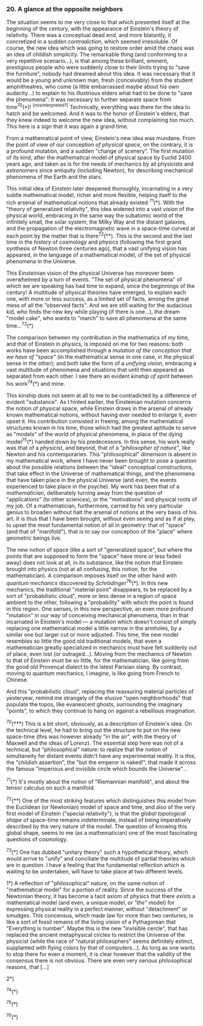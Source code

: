 ### 20. A glance at the opposite neighbors
The situation seems to me very close to that which presented itself at the beginning of the century, with the appearance of Einstein's theory of relativity. There was a conceptual dead end, and more blatantly, it concretized in a sudden _contradiction_, which seemed irresoluble. Of course, the new idea which was going to restore order amid the chaos was an idea of childish simplicity. The remarkable thing (and conforming to a very repetitive scenario...), is that among these brilliant, eminent, prestigious people who were suddenly close to their limits trying to "save the furniture", nobody had dreamed about this idea. It was necessary that it would be a young and unknown man, fresh (conceivably) from the student amphitheatres, who come (a little embarrassed maybe about his own audacity...) to explain to his illustrious elders what had to be done to "save the phenomena": it was necessary to further separate space from time<sup>70</sup>(&ast;)! <sup>[misinterpreted?]</sup> Technically, everything was there for the idea to hatch and be welcomed. And it was to the honor of Einstein's elders, that they knew indeed to welcome the new idea, without complaining too much. This here is a sign that it was again a grand time.

From a mathematical point of view, Einstein's new idea was mundane. From the point of view of our conception _of physical space_, on the contrary, it is a profound mutation, and a sudden "change of scenery". The first mutation of its kind, after the mathematical model of physical space by Euclid 2400 years ago, and taken as is for the needs of mechanics by all physicists and astronomers since antiquity (including Newton), for describing mechanical phenomena of the Earth and the stars.

This initial idea of Einstein later deepened thoroughly, incarnating in a very subtle mathematical model, richer and more flexible, helping itself to the rich arsenal of mathematical notions that already existed <sup>71</sup>(&ast;). With the "theory of generalized relativity", this idea widened into a vast _vision_ of the physical world, embracing in the same way the subatomic world of the infinitely small, the solar system, the Milky Way and the distant galaxies, and the propagation of the electromagnetic wave in a space-time curved at each point by the matter that is there<sup>72</sup>(&ast;&ast;). This is the second and the last time in the history of cosmology and physics (following the first grand synthesis of Newton three centuries ago), that a vast unifying vision has appeared, in the language of a mathematical model, of the set of physical phenomena in the Universe.

This Einsteinian vision of the physical Universe has moreover been overwhelmed by a turn of events. "The set of physical phenomena" of which we are speaking has had time to expand, since the beginnings of the century! A multitude of physical theories have emerged, to explain each one, with more or less success, as a limited set of facts, among the great mess of all the "observed facts". And we are still waiting for the audacious kid, who finds the new key while playing (if there is one...), the dream "model cake", who wants to "march" to save all phenomena at the same time...<sup>73</sup>(&ast;)

The comparison between my contribution in the mathematics of my time, and that of Einstein in physics, is imposed on me for two reasons: both works have been accomplished through a _mutation of the conception that we have of "space"_ (in the mathematical sense in one case, in the physical sense in the other); and both take the form of a _unifying vision_, embracing a vast multitude of phenomena and situations that until then appeared as separated from each other. I see there an evident _kinship of spirit_ between his work<sup>74</sup>(&ast;) and mine.

This kinship does not seem at all to me to be contradicted by a difference of evident "substance". As I hinted earlier, the Einsteinian mutation concerns the notion of physical space, while Einstein draws in the arsenal of already known mathematical notions, without having ever needed to enlarge it, even upset it. His contribution consisted in freeing, among the mathematical structures known in his time, those which had the greatest aptitude to serve as "models" of the world of physical phenomena, in place of the dying model<sup>75</sup>(&ast;) handed down by his predecessors. In this sense, his work really was that of a _physicist_, and beyond, that of a _"philosopher of nature"_, like Newton and his contemporaries. This "philosophical" dimension is absent in my mathematical work, where I have never been brought to pose a question about the possible relations between the "ideal" conceptual constructions, that take effect in the Universe of mathematical things, and the phenomena that have taken place in the physical Universe (and even, the events experienced to take place in the psyche). My work has been that of a _mathematician_, deliberately turning away from the question of "applications" (to other sciences), or the "motivations" and physical roots of my job. Of a mathematician, furthermore, carried by his very particular genius to broaden without halt the arsenal of notions at the very basis of his art. It is thus that I have been brought, without even seeing and as if at play, to upset the most fundamental notion of all in geometry: that of "space" (and that of "manifold"), that is to say our conception of the "place" where geometric beings live.

The new notion of space (like a sort of "generalized space", but where the points that are supposed to form the "space" have more or less faded away) does not look at all, in its substance, like the notion that Einstein brought into physics (not at all confusing, this notion, for the mathematician). A comparison imposes itself on the other hand with _quantum mechanics_ discovered by _Schrödinger_<sup>76</sup>(&ast;). In this new mechanics, the traditional "material point" disappears, to be replaced by a sort of "probabilistic cloud", more or less dense in a region of space ambient to the other, following a "probability" with which the point is found in this region. One senses, in this new perspective, an even more profound "mutation" in our way of conceiving mechanical phenomena, than in that incarnated in Einstein's model &mdash; a mutation which doesn't consist of simply replacing one mathematical model a little narrow in the armholes, by a similar one but larger cut or more adjusted. This time, the new model resembles so little the good old traditional models, that even a mathematician greatly specialized in mechanics must have felt suddenly out of place, even lost (or outraged...). Moving from the mechanics of Newton to that of Einstein must be so little, for the mathematician, like going from the good old Provençal dialect to the latest Parisian slang. By contrast, moving to quantum mechanics, I imagine, is like going from French to Chinese.

And this "probabilistic cloud", replacing the reassuring material particles of yesteryear, remind me strangely of the elusive "open neighborhoods" that populate the topos, like evanescent ghosts, surrounding the imaginary "points", to which they continue to hang on against a rebellious imagination.


<sup>70</sup>(&ast;&ast;&ast;) This is a bit short, obviously, as a description of Einstein's idea. On the technical level, he had to bring out the structure to put on the new space-time (this was however already "in the air", with the theory of Maxwell and the ideas of Lorenz). The essential step here was not of a technical, but "philosophical" nature: to realize that the notion of simultaneity for distant events didn't have any experimental reality. It is this, the "childish assertion", the "but the emperor is naked!", that made it across the famous "imperious and invisible circle which bounds the Universe"...

<sup>71</sup>(&ast;) It's mostly about the notion of "Riemannian manifold", and about the tensor calculus on such a manifold.

<sup>72</sup>(&ast;&ast;) One of the most striking features which distinguishes this model from the Euclidean (or Newtonian) model of space and time, and also of the very first model of Einstein ("special relativity"), is that the _global topological shape_ of space-time remains indeterminate, instead of being imperatively described by the very nature of the model. The question of knowing this global shape, seems to me (as a mathematician) one of the most fascinating questions of cosmology.

<sup>73</sup>(&ast;) One has dubbed "unitary theory" such a hypothetical theory, which would arrive to "unify" and conciliate the multitude of partial theories which are in question. I have a feeling that the fundamental reflection which is waiting to be undertaken, will have to take place at two different levels.

1&deg;) A reflection of "philosophical" nature, on the same notion of "mathematical model" for a portion of reality. Since the success of the Newtonian theory, it has become a tacit axiom of physics that there _exists_ a mathematical model (and even, a unique model, or _"the"_ model) for expressing physical reality in a perfect manner, without "detachment" or smudges. This concensus, which made law for more than two centuries, is like a sort of fossil remains of the living vision of a Pythagorean that "Everything is number". Maybe this is the new "invisible cercle", that has replaced the ancient metaphysical circles to restrict the Universe of the physicist (while the race of "natural philosophers" seems definitely extinct, supplanted with flying colors by that of computers...). As long as one wants to stop there for even a moment, it is clear however that the validity of the consensus there is not obvious. There are even very serious philosophical reasons, that [...]

2&deg;)

<sup>74</sup>(&ast;)

<sup>75</sup>(&ast;)

<sup>76</sup>(&ast;)
